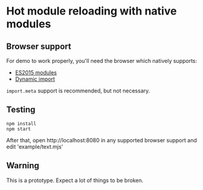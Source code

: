 # Hot module reloading with native modules

## Browser support

For demo to work properly, you'll need the browser which natively supports:
* [ES2015 modules](https://caniuse.com/#feat=es6-module)
* [Dynamic import](https://caniuse.com/#feat=es6-module-dynamic-import)

`import.meta` support is recommended, but not necessary.

## Testing

```
npm install
npm start
```

After that, open http://localhost:8080 in any supported browser support and edit 'example/text.mjs'

## Warning

This is a prototype. Expect a lot of things to be broken.